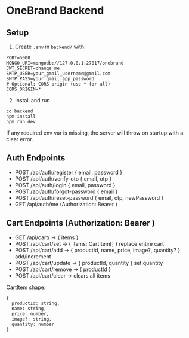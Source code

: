 # OneBrand Backend

## Setup

1. Create `.env` in `backend/` with:
```
PORT=5000
MONGO_URI=mongodb://127.0.0.1:27017/onebrand
JWT_SECRET=change_me
SMTP_USER=your_gmail_username@gmail.com
SMTP_PASS=your_gmail_app_password
# Optional: CORS origin (use * for all)
CORS_ORIGIN=*
```

2. Install and run
```
cd backend
npm install
npm run dev
```

If any required env var is missing, the server will throw on startup with a clear error.

## Auth Endpoints
- POST /api/auth/register { email, password }
- POST /api/auth/verify-otp { email, otp }
- POST /api/auth/login { email, password }
- POST /api/auth/forgot-password { email }
- POST /api/auth/reset-password { email, otp, newPassword }
- GET /api/auth/me (Authorization: Bearer <token>)

## Cart Endpoints (Authorization: Bearer <token>)
- GET /api/cart/ → { items }
- POST /api/cart/set → { items: CartItem[] } replace entire cart
- POST /api/cart/add → { productId, name, price, image?, quantity? } add/increment
- POST /api/cart/update → { productId, quantity } set quantity
- POST /api/cart/remove → { productId }
- POST /api/cart/clear → clears all items

CartItem shape:
```
{
  productId: string,
  name: string,
  price: number,
  image?: string,
  quantity: number
}
``` 